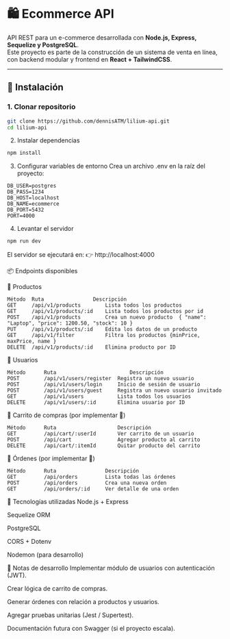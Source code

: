 # 🛍️ Ecommerce API

API REST para un e-commerce desarrollada con **Node.js, Express, Sequelize y PostgreSQL**.  
Este proyecto es parte de la construcción de un sistema de venta en línea, con backend modular y frontend en **React + TailwindCSS**.

---

## 🚀 Instalación

### 1. Clonar repositorio
```bash
git clone https://github.com/dennisATM/lilium-api.git
cd lilium-api
```

2. Instalar dependencias
```bash
npm install
```
3. Configurar variables de entorno
Crea un archivo .env en la raíz del proyecto:

```env
DB_USER=postgres
DB_PASS=1234
DB_HOST=localhost
DB_NAME=ecommerce
DB_PORT=5432
PORT=4000
```
4. Levantar el servidor
```bash
npm run dev
```
El servidor se ejecutará en:
👉 http://localhost:4000

📦 Endpoints disponibles

🔹 Productos

```Body
Método	Ruta	            Descripción	
GET	    /api/v1/products	    Lista todos los productos
GET	    /api/v1/products/:id	Lista todos los productos por id
POST	/api/v1/products	    Crea un nuevo producto	{ "name": "Laptop", "price": 1200.50, "stock": 10 }
PUT     /api/v1/products/:id    Edita los datos de un producto
GET     /api/v1/filter          Filtra los productos {minPrice, maxPrice, name } 
DELETE	/api/v1/products/:id	Elimina producto por ID
```
🔹 Usuarios
```
Método	    Ruta    	                Descripción
POST	    /api/v1/users/register	Registra un nuevo usuario
POST        /api/v1/users/login     Inicio de sesión de usuario
POST        /api/v1/users/guest     Registra un nuevo usuario invitado
GET	        /api/v1/users	        Lista todos los usuarios
DELETE	    /api/v1/users/:id	    Elimina usuario por ID
```
🔹 Carrito de compras (por implementar 🚧)
```
Método	    Ruta	                Descripción
GET	        /api/cart/:userId	    Ver carrito de un usuario
POST	    /api/cart	            Agregar producto al carrito
DELETE	    /api/cart/:itemId	    Quitar producto del carrito
```
🔹 Órdenes (por implementar 🚧)
```
Método	    Ruta	            Descripción
GET	        /api/orders	        Lista todas las órdenes
POST	    /api/orders	        Crea una nueva orden
GET	        /api/orders/:id	    Ver detalle de una orden
```
🧰 Tecnologías utilizadas
Node.js + Express

Sequelize ORM

PostgreSQL

CORS + Dotenv

Nodemon (para desarrollo)

📖 Notas de desarrollo
 Implementar módulo de usuarios con autenticación (JWT).

 Crear lógica de carrito de compras.

 Generar órdenes con relación a productos y usuarios.

 Agregar pruebas unitarias (Jest / Supertest).

 Documentación futura con Swagger (si el proyecto escala).